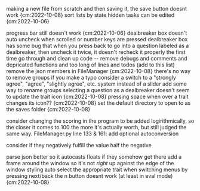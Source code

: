 
making a new file from scratch and then saving it, the save button doesnt work {cm:2022-10-08}
sort lists by state
hidden tasks can be edited {cm:2022-10-06}

progress bar still doesn't work {cm:2022-10-06}
dealbreaker box doesn't auto uncheck when scrolled or number keys are pressed
dealbreaker box has some bug that when you press back to go into a question labeled as a dealbreaker, then uncheck it twice, it doesn't recheck it properly the first time
go through and clean up code -- remove debugs and comments and depricated functions and too long of lines and todos (add to this list)
remove the json members in FileManager {cm:2022-10-08}
there's no way to remove groups if you make a typo
consider a switch to a "strongly agree", "agree", "slightly agree", etc. system instead of a slider
add some way to rename groups
selecting a question as a dealbreaker doesn't seem to update the trait icon {cm:2022-10-08}
pressing space when over a trait changes its icon?? {cm:2022-10-08}
set the default directory to open to as the saves folder {cm:2022-10-08}

consider changing the scoring in the program to be added logirithmically, so the closer it comes to 100 the more it's actually worth, but still judged the same way.
FileManager.py line 133 & 161: add optional autoconversion

consider if they negatively fulfill the value half the negative

parse json better so it autocasts floats if they somehow get there
add a frame around the window so it's not *right* up against the edge of the window
styling
auto select the appropriate trait when switching menus by pressing next/back
the n button doesnt work (at least in eval mode) {cm:2022-10-08}

